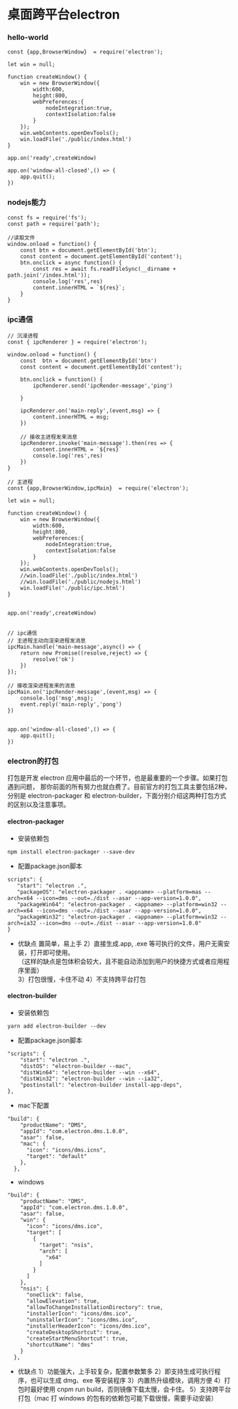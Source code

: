 
# 桌面跨平台electron
### hello-world 
```
const {app,BrowserWindow}  = require('electron');

let win = null;

function createWindow() {
    win = new BrowserWindow({
        width:600,
        height:800,
        webPreferences:{
            nodeIntegration:true,
            contextIsolation:false
        }
    });
    win.webContents.openDevTools();
    win.loadFile('./public/index.html')
}

app.on('ready',createWindow)

app.on('window-all-closed',() => {
    app.quit();
})
```
### nodejs能力
```
const fs = require('fs');
const path = require('path');

//读取文件
window.onload = function() {
    const btn = document.getElementById('btn');
    const content = document.getElementById('content');
    btn.onclick = async function() {
        const res = await fs.readFileSync(__dirname + path.join('/index.html'));
        console.log('res',res)
        content.innerHTML = `${res}`;
    }
}
```
### ipc通信

```
// 沉浸进程
const { ipcRenderer } = require('electron');

window.onload = function() {
    const  btn = document.getElementById('btn')
    const content = document.getElementById('content');

    btn.onclick = function() {
        ipcRenderer.send('ipcRender-message','ping')
        
    }

    ipcRenderer.on('main-reply',(event,msg) => {
        content.innerHTML = msg;
    })

    // 接收主进程发来消息
    ipcRenderer.invoke('main-message').then(res => {
        content.innerHTML = `${res}`
        console.log('res',res)
    })
}
```
```
// 主进程
const {app,BrowserWindow,ipcMain}  = require('electron');

let win = null;

function createWindow() {
    win = new BrowserWindow({
        width:600,
        height:800,
        webPreferences:{
            nodeIntegration:true,
            contextIsolation:false
        }
    });
    win.webContents.openDevTools();
    //win.loadFile('./public/index.html')
    //win.loadFile('./public/nodejs.html')
    win.loadFile('./public/ipc.html')
}


app.on('ready',createWindow)


// ipc通信
// 主进程主动向渲染进程发消息
ipcMain.handle('main-message',async() => {
    return new Promise((resolve,reject) => {
        resolve('ok')
    })
});

// 接收渲染进程发来的消息
ipcMain.on('ipcRender-message',(event,msg) => {
    console.log('msg',msg);
    event.reply('main-reply','pong')
})


app.on('window-all-closed',() => {
    app.quit();
})
```
### electron的打包
打包是开发 electron 应用中最后的一个环节，也是最重要的一个步骤。如果打包遇到问题， 
那你前面的所有努力也就白费了。目前官方的打包工具主要包括2种， 
分别是 electron-packager 和 electron-builder，下面分别介绍这两种打包方式的区别以及注意事项。
#### electron-packager
- 安装依赖包
```
npm install electron-packager --save-dev
```
- 配置package.json脚本
```
scripts": {
   "start": "electron .",
   "packageOS": "electron-packager . <appname> --platform=mas --arch=x64 --icon=dms --out=./dist --asar --app-version=1.0.0",
   "packageWin64": "electron-packager . <appname> --platform=win32 --arch=x64 --icon=dms --out=./dist --asar --app-version=1.0.0",
   "packageWin32": "electron-packager . <appname> --platform=win32 --arch=ia32 --icon=dms --out=./dist --asar --app-version=1.0.0"
}
```
- 优缺点
置简单，易上手 2）直接生成.app, .exe 等可执行的文件，用户无需安装，打开即可使用。  
（这样的缺点是包体积会较大，且不能自动添加到用户的快捷方式或者应用程序里面）  
 3）打包很慢，卡住不动 4）不支持跨平台打包

#### electron-builder
- 安装依赖包
```
yarn add electron-builder --dev
```
- 配置package.json脚本
```
"scripts": {
    "start": "electron .",
    "distOS": "electron-builder --mac",
    "distWin64": "electron-builder --win --x64",
    "distWin32": "electron-builder --win --ia32",
    "postinstall": "electron-builder install-app-deps",
},

```
- mac下配置
```
"build": {
    "productName": "DMS",
    "appId": "com.electron.dms.1.0.0",
    "asar": false,
    "mac": {
      "icon": "icons/dms.icns",
      "target": "default"
    },
  },
```
- windows
```
"build": {
    "productName": "DMS",
    "appId": "com.electron.dms.1.0.0",
    "asar": false,
    "win": {
      "icon": "icons/dms.ico",
      "target": [
        {
          "target": "nsis",
          "arch": [
            "x64"
          ]
        }
      ]
    },
    "nsis": {
      "oneClick": false,
      "allowElevation": true,
      "allowToChangeInstallationDirectory": true,
      "installerIcon": "icons/dms.ico",
      "uninstallerIcon": "icons/dms.ico",
      "installerHeaderIcon": "icons/dms.ico",
      "createDesktopShortcut": true,
      "createStartMenuShortcut": true,
      "shortcutName": "dms"
    }
  },
```
- 优缺点
1）功能强大，上手较复杂，配置参数繁多
2）即支持生成可执行程序，也可以生成 dmg、exe 等安装程序
3）内置热升级模块，调用方便
4）打包时最好使用 cnpm run build，否则镜像下载太慢，会卡住。
5）支持跨平台打包（mac 打 windows 的包有的依赖包可能下载很慢，需要手动安装）







